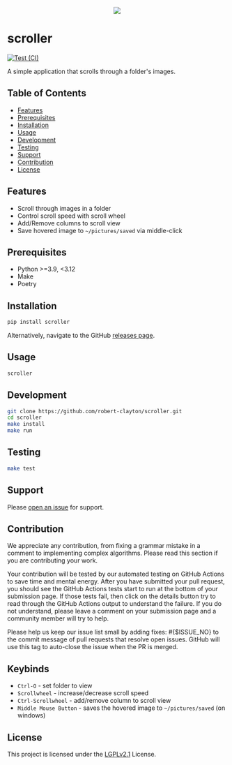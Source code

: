 <p align="center"><img src="https://i.ibb.co/RD4j25F/logo.png"></p>

# scroller
[![Test (CI)](https://github.com/robert-clayton/scroller/actions/workflows/test.yml/badge.svg)](https://github.com/robert-clayton/scroller/actions/workflows/test.yml)

A simple application that scrolls through a folder's images.

## Table of Contents
- [Features](#features)
- [Prerequisites](#prerequisites)
- [Installation](#installation)
- [Usage](#usage)
- [Development](#development)
- [Testing](#testing)
- [Support](#support)
- [Contribution](#contribution)
- [License](#license)

## Features
- Scroll through images in a folder
- Control scroll speed with scroll wheel
- Add/Remove columns to scroll view
- Save hovered image to `~/pictures/saved` via middle-click

## Prerequisites
- Python >=3.9, <3.12
- Make
- Poetry

## Installation

```sh
pip install scroller
```

Alternatively, navigate to the GitHub [releases page](https://github.com/robert-clayton/scroller/releases).

## Usage
```sh
scroller
```

## Development
```sh
git clone https://github.com/robert-clayton/scroller.git
cd scroller
make install
make run
```

## Testing
```sh
make test
```

## Support
Please [open an issue](https://github.com/robert-clayton/scroller/issues/new) for support.

## Contribution
We appreciate any contribution, from fixing a grammar mistake in a comment to implementing complex algorithms. Please read this section if you are contributing your work.

Your contribution will be tested by our automated testing on GitHub Actions to save time and mental energy. After you have submitted your pull request, you should see the GitHub Actions tests start to run at the bottom of your submission page. If those tests fail, then click on the details button try to read through the GitHub Actions output to understand the failure. If you do not understand, please leave a comment on your submission page and a community member will try to help.

Please help us keep our issue list small by adding fixes: #{$ISSUE_NO} to the commit message of pull requests that resolve open issues. GitHub will use this tag to auto-close the issue when the PR is merged.

## Keybinds
- `Ctrl-O` - set folder to view
- `Scrollwheel` - increase/decrease scroll speed
- `Ctrl-Scrollwheel` - add/remove column to scroll view
- `Middle Mouse Button` - saves the hovered image to `~/pictures/saved` (on windows)

## License
This project is licensed under the [LGPLv2.1](LICENSE) License. 
